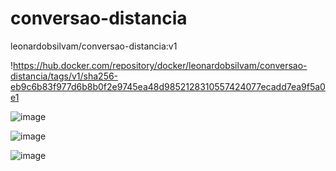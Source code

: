 # conversao-distancia
leonardobsilvam/conversao-distancia:v1

!https://hub.docker.com/repository/docker/leonardobsilvam/conversao-distancia/tags/v1/sha256-eb9c6b83f977d6b8b0f2e9745ea48d9852128310557424077ecadd7ea9f5a0e1 

![image](https://github.com/user-attachments/assets/1ca3c434-ff47-470f-8d3a-b0be4f15f74f)

![image](https://github.com/user-attachments/assets/2ae525ac-0bb9-46b3-bb4f-aa819dd390d0)

![image](https://github.com/user-attachments/assets/107ba9e2-69c7-4910-8fea-bdd7bd8dde67)
